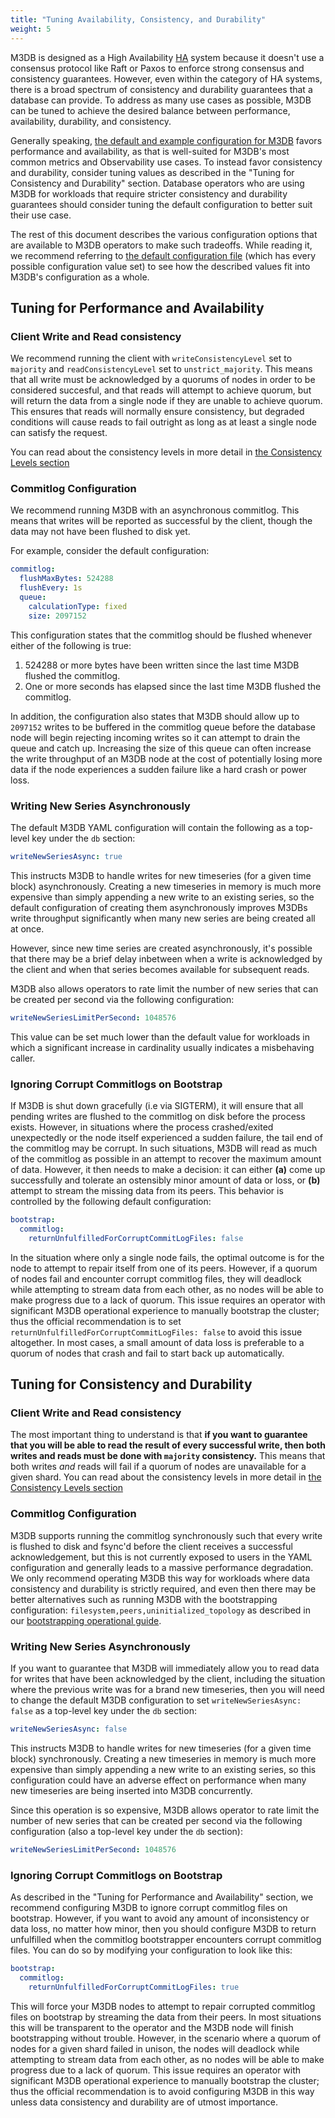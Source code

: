 ```yaml
---
title: "Tuning Availability, Consistency, and Durability"
weight: 5
---
```


M3DB is designed as a High Availability [HA](https://en.wikipedia.org/wiki/High_availability) system because it doesn't use a consensus protocol like Raft or Paxos to enforce strong consensus and consistency guarantees.
However, even within the category of HA systems, there is a broad spectrum of consistency and durability guarantees that a database can provide.
To address as many use cases as possible, M3DB can be tuned to achieve the desired balance between performance, availability, durability, and consistency.

Generally speaking, [the default and example configuration for M3DB](https://github.com/m3db/m3/tree/master/src/dbnode/config) favors performance and availability, as that is well-suited for M3DB's most common metrics and Observability use cases. To instead favor consistency and durability, consider tuning values as described in the "Tuning for Consistency and Durability" section.
Database operators who are using M3DB for workloads that require stricter consistency and durability guarantees should consider tuning the default configuration to better suit their use case.

The rest of this document describes the various configuration options that are available to M3DB operators to make such tradeoffs.
While reading it, we recommend referring to [the default configuration file](https://github.com/m3db/m3/blob/master/src/dbnode/config/m3dbnode-all-config.yml) (which has every possible configuration value set) to see how the described values fit into M3DB's configuration as a whole.

## Tuning for Performance and Availability

### Client Write and Read consistency

We recommend running the client with `writeConsistencyLevel` set to `majority` and `readConsistencyLevel` set to `unstrict_majority`.
This means that all write must be acknowledged by a quorums of nodes in order to be considered succesful, and that reads will attempt to achieve quorum, but will return the data from a single node if they are unable to achieve quorum. This ensures that reads will normally ensure consistency, but degraded conditions will cause reads to fail outright as long as at least a single node can satisfy the request.

You can read about the consistency levels in more detail in [the Consistency Levels section](/docs/m3db/architecture/consistencylevels)

### Commitlog Configuration

We recommend running M3DB with an asynchronous commitlog.
This means that writes will be reported as successful by the client, though the data may not have been flushed to disk yet.

For example, consider the default configuration:

```yaml
commitlog:
  flushMaxBytes: 524288
  flushEvery: 1s
  queue:
    calculationType: fixed
    size: 2097152
```

This configuration states that the commitlog should be flushed whenever either of the following is true:

1.  524288 or more bytes have been written since the last time M3DB flushed the commitlog.
2.  One or more seconds has elapsed since the last time M3DB flushed the commitlog.

In addition, the configuration also states that M3DB should allow up to `2097152` writes to be buffered in the commitlog queue before the database node will begin rejecting incoming writes so it can attempt to drain the queue and catch up. Increasing the size of this queue can often increase the write throughput of an M3DB node at the cost of potentially losing more data if the node experiences a sudden failure like a hard crash or power loss.

### Writing New Series Asynchronously

The default M3DB YAML configuration will contain the following as a top-level key under the `db` section:

```yaml
writeNewSeriesAsync: true
```

This instructs M3DB to handle writes for new timeseries (for a given time block) asynchronously. Creating a new timeseries in memory is much more expensive than simply appending a new write to an existing series, so the default configuration of creating them asynchronously improves M3DBs write throughput significantly when many new series are being created all at once.

However, since new time series are created asynchronously, it's possible that there may be a brief delay inbetween when a write is acknowledged by the client and when that series becomes available for subsequent reads.

M3DB also allows operators to rate limit the number of new series that can be created per second via the following configuration:

```yaml
writeNewSeriesLimitPerSecond: 1048576
```

This value can be set much lower than the default value for workloads in which a significant increase in cardinality usually indicates a misbehaving caller.

### Ignoring Corrupt Commitlogs on Bootstrap

If M3DB is shut down gracefully (i.e via SIGTERM), it will ensure that all pending writes are flushed to the commitlog on disk before the process exists.
However, in situations where the process crashed/exited unexpectedly or the node itself experienced a sudden failure, the tail end of the commitlog may be corrupt.
In such situations, M3DB will read as much of the commitlog as possible in an attempt to recover the maximum amount of data. However, it then needs to make a decision: it can either **(a)** come up successfully and tolerate an ostensibly minor amount of data or loss, or **(b)** attempt to stream the missing data from its peers.
This behavior is controlled by the following default configuration:

```yaml
bootstrap:
  commitlog:
    returnUnfulfilledForCorruptCommitLogFiles: false
```

In the situation where only a single node fails, the optimal outcome is for the node to attempt to repair itself from one of its peers.
However, if a quorum of nodes fail and encounter corrupt commitlog files, they will deadlock while attempting to stream data from each other, as no nodes will be able to make progress due to a lack of quorum.
This issue requires an operator with significant M3DB operational experience to manually bootstrap the cluster; thus the official recommendation is to set `returnUnfulfilledForCorruptCommitLogFiles: false` to avoid this issue altogether. In most cases, a small amount of data loss is preferable to a quorum of nodes that crash and fail to start back up automatically.

## Tuning for Consistency and Durability

### Client Write and Read consistency

The most important thing to understand is that **if you want to guarantee that you will be able to read the result of every successful write, then both writes and reads must be done with `majority` consistency.**
This means that both writes _and_ reads will fail if a quorum of nodes are unavailable for a given shard.
You can read about the consistency levels in more detail in [the Consistency Levels section](/docs/m3db/architecture/consistencylevels)

### Commitlog Configuration

M3DB supports running the commitlog synchronously such that every write is flushed to disk and fsync'd before the client receives a successful acknowledgement, but this is not currently exposed to users in the YAML configuration and generally leads to a massive performance degradation.
We only recommend operating M3DB this way for workloads where data consistency and durability is strictly required, and even then there may be better alternatives such as running M3DB with the bootstrapping configuration: `filesystem,peers,uninitialized_topology` as described in our [bootstrapping operational guide](/docs/operational_guide/bootstrapping_crash_recovery).

### Writing New Series Asynchronously

If you want to guarantee that M3DB will immediately allow you to read data for writes that have been acknowledged by the client, including the situation where the previous write was for a brand new timeseries, then you  will need to change the default M3DB configuration to set `writeNewSeriesAsync: false` as a top-level key under the `db` section:

```yaml
writeNewSeriesAsync: false
```

This instructs M3DB to handle writes for new timeseries (for a given time block) synchronously. Creating a new timeseries in memory is much more expensive than simply appending a new write to an existing series, so this configuration could have an adverse effect on performance when many new timeseries are being inserted into M3DB concurrently.

Since this operation is so expensive, M3DB allows operator to rate limit the number of new series that can be created per second via the following configuration (also a top-level key under the `db` section):

```yaml
writeNewSeriesLimitPerSecond: 1048576
```

### Ignoring Corrupt Commitlogs on Bootstrap

As described in the "Tuning for Performance and Availability" section, we recommend configuring M3DB to ignore corrupt commitlog files on bootstrap. However, if you want to avoid any amount of inconsistency or data loss, no matter how minor, then you should configure M3DB to return unfulfilled when the commitlog bootstrapper encounters corrupt commitlog files. You can do so by modifying your configuration to look like this:

```yaml
bootstrap:
  commitlog:
    returnUnfulfilledForCorruptCommitLogFiles: true
```

This will force your M3DB nodes to attempt to repair corrupted commitlog files on bootstrap by streaming the data from their peers.
In most situations this will be transparent to the operator and the M3DB node will finish bootstrapping without trouble.
However, in the scenario where a quorum of nodes for a given shard failed in unison, the nodes will deadlock while attempting to stream data from each other, as no nodes will be able to make progress due to a lack of quorum.
This issue requires an operator with significant M3DB operational experience to manually bootstrap the cluster; thus the official recommendation is to avoid configuring M3DB in this way unless data consistency and durability are of utmost importance.
